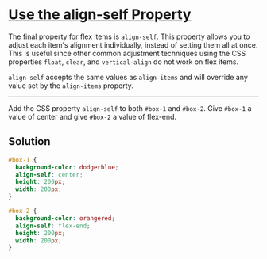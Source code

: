 # [Use the align-self Property](https://learn.freecodecamp.org/responsive-web-design/css-flexbox/use-the-align-self-property)

The final property for flex items is `align-self`. This property allows you to adjust each item's alignment individually, instead of setting them all at once. This is useful since other common adjustment techniques using the CSS properties `float`, `clear`, and `vertical-align` do not work on flex items.

`align-self` accepts the same values as `align-items` and will override any value set by the `align-items` property.

---

Add the CSS property `align-self` to both `#box-1` and `#box-2`. Give `#box-1` a value of center and give `#box-2` a value of flex-end.

## Solution

```css
#box-1 {
  background-color: dodgerblue;
  align-self: center;
  height: 200px;
  width: 200px;
}

#box-2 {
  background-color: orangered;
  align-self: flex-end;
  height: 200px;
  width: 200px;
}
```